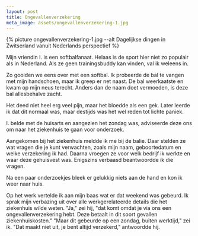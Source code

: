 ```yaml
---
layout: post
title: Ongevallenverzekering
meta_image: assets/ongevallenverzekering-1.jpg
---
```


{% picture ongevallenverzekering-1.jpg --alt Dagelijkse dingen in Zwitserland vanuit Nederlands perspectief %}

Mijn vriendin I. is een softbalfanaat. Helaas is de sport hier niet zo populair als in Nederland. Als ze geen trainingsbuddy kan vinden, val ik weleens in.

Zo gooiden we eens over met een softbal. Ik probeerde de bal te vangen met mijn handschoen, maar ik greep er net naast. De bal weerkaatste en kwam op mijn neus terecht. Anders dan de naam doet vermoeden, is deze bal allesbehalve zacht.

Het deed niet heel erg veel pijn, maar het bloedde als een gek. Later leerde ik dat dit normaal was, maar destijds was het wel reden tot lichte paniek.

I. belde met de huisarts en aangezien het zondag was, adviseerde deze ons om naar het ziekenhuis te gaan voor onderzoek.

Aangekomen bij het ziekenhuis meldde ik me bij de balie. Daar stelden ze wat vragen die je kunt verwachten, zoals mijn naam, geboortedatum en welke verzekering ik had. Daarna vroegen ze voor welk bedrijf ik werkte en waar deze gehuisvest was. Enigszins verbaasd beantwoordde ik die vragen.

Na een paar onderzoekjes bleek er gelukkig niets aan de hand en kon ik weer naar huis.

Op het werk vertelde ik aan mijn baas wat er dat weekend was gebeurd. Ik sprak mijn verbazing uit over alle werkgerelateerde details die het ziekenhuis wilde weten. "Ja," zei hij, "dat komt omdat je via ons een ongevallenverzekering hebt. Deze betaalt in dit soort gevallen ziekenhuiskosten." "Maar dit gebeurde op een zondag, buiten werktijd," zei ik. "Dat maakt niet uit, je bent altijd verzekerd," antwoordde hij.
